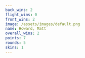 ```yaml
---
back_wins: 2
flight_wins: 0
front_wins: 2
image: /assets/images/default.png
name: Howard, Matt
overall_wins: 2
points: 7
rounds: 5
skins: 1
---
```

